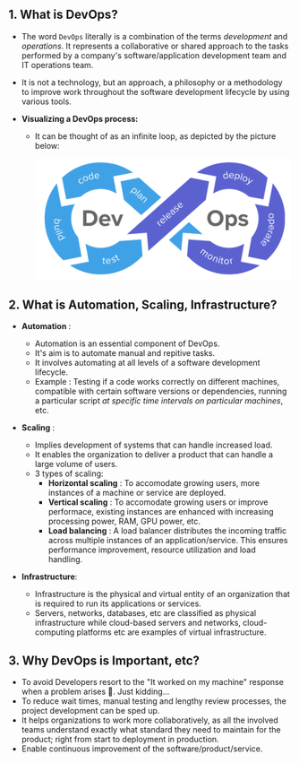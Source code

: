 ## 1. What is **DevOps**?

- The word `DevOps` literally is a combination of the terms *development* and *operations*. It represents a collaborative or shared approach to the tasks performed by a company's software/application development team and IT operations team.

- It is not a technology, but an approach, a philosophy or a methodology to improve work throughout the software development lifecycle by using various tools.

-   **Visualizing a DevOps process:**
    - It can be thought of as an infinite loop, as depicted by the picture below:

        ![Alt text](image.png)

## 2. What is Automation, Scaling, Infrastructure?
- **Automation** : 
    - Automation is an essential component of DevOps.
    - It's aim is to automate manual and repitive tasks.
    - It involves automating at all levels of a software development lifecycle. 
    - Example : Testing if a code works correctly on different machines, compatible with certain software versions or dependencies, running a particular script *at specific time intervals on particular machines*, etc.

- **Scaling** : 
    - Implies development of systems that can handle increased load.
    - It enables the organization to deliver a product that can handle a large volume of users.
    - 3 types of scaling:
        - **Horizontal scaling** : To accomodate growing users, more instances of a machine or service are deployed.
        - **Vertical scaling** : To accomodate growing users or improve performace, existing instances are enhanced with increasing processing power, RAM, GPU power, etc.
        - **Load balancing** : A load balancer distributes the incoming traffic across multiple instances of an application/service. This ensures performance improvement, resource utilization and load handling.

- **Infrastructure**:

    - Infrastructure is the physical and virtual entity of an organization that is required to run its applications or services.
    - Servers, networks, databases, etc are classified as physical infrastructure while cloud-based servers and networks, cloud-computing platforms etc are examples of virtual infrastructure.

## 3. Why DevOps is Important, etc?

- To avoid Developers resort to the "It worked on my machine" response when a problem arises 🫣. Just kidding...
- To reduce wait times, manual testing and lengthy review processes, the project development can be sped up.
- It helps organizations to work more collaboratively, as all the involved teams understand exactly what standard they need to maintain for the product; right from start to deployment in production.
- Enable continuous improvement of the software/product/service.